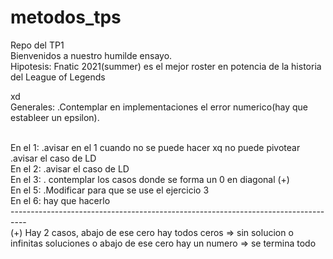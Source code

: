 # metodos_tps
Repo del TP1
<br>
Bienvenidos a nuestro humilde ensayo.
<br>
Hipotesis: Fnatic 2021(summer) es el mejor roster en potencia  de la historia del League of Legends


xd
<br> 
Generales:
.Contemplar en implementaciones el error numerico(hay que estableer un epsilon).

<br>
En el 1:
.avisar en el 1 cuando no se puede hacer xq no puede pivotear
.avisar el caso de LD

<br>
En el 2:
.avisar el caso de LD

<br>
En el 3:
. contemplar los casos donde se forma un 0 en diagonal (+)

<br>
En el 5:
.Modificar para que se use el ejercicio 3

<br>
En el 6:
hay que hacerlo
<br>
----------------------------------------------------------------------------------
<br>
(+) Hay 2 casos, abajo de ese cero hay todos ceros => sin solucion o infinitas soluciones
               o abajo de ese cero hay un numero   => se termina todo
